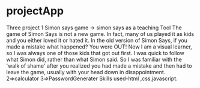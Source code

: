 # projectApp
Three project
1 Simon says game ->
simon says as a teaching Tool
The game of Simon Says is not a new game. In fact, many of us played it as kids and you either loved it or hated it.  In the old version of Simon Says, if you made a mistake what happened?  You were OUT!  Now I am a visual learner, so I was always one of those kids that got out first.  I was quick to follow what Simon did, rather than what Simon said.  So I was familiar with the 'walk of shame' after you realized you had made a mistake and then had to leave the game, usually with your head down in disappointment.
2=>calculator
3=>PasswordGenerater
Skills used-html ,css,javascript.
